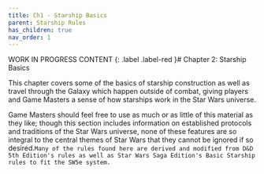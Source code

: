 ```yaml
---
title: Ch1 - Starship Basics
parent: Starship Rules
has_children: true
nav_order: 1
---
```


WORK IN PROGRESS CONTENT
{: .label .label-red }# Chapter 2: Starship Basics

This chapter covers some of the basics of starship construction as well as travel through the Galaxy which happen outside of combat, giving players and Game Masters a sense of how starships work in the Star Wars universe.

Game Masters should feel free to use as much or as little of this material as they like; though this section includes information on established protocols and traditions of the Star Wars universe, none of these features are so integral to the central themes of Star Wars that they cannot be ignored if so desired.```Many of the rules found here are derived and modified from D&D 5th Edition's rules as well as Star Wars Saga Edition's Basic Starship rules to fit the SW5e system.```